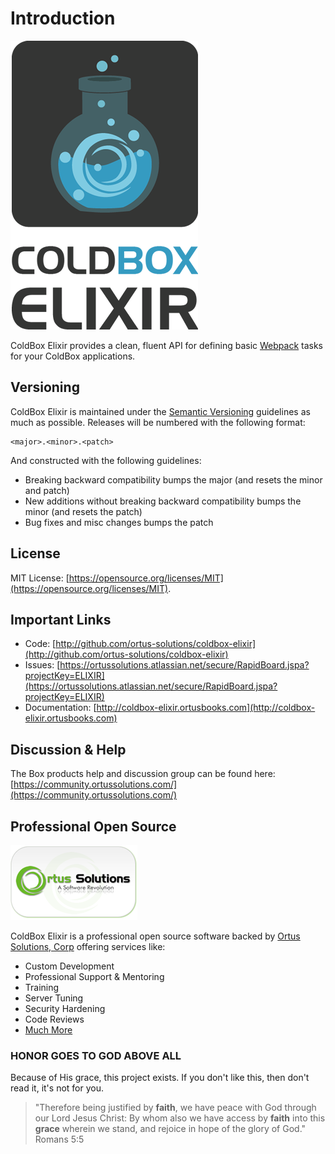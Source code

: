 # Introduction

![Elixir Logo](.gitbook/assets/elixirlogo300.png)

ColdBox Elixir provides a clean, fluent API for defining basic [Webpack](http://webpack.js.org/) tasks for your ColdBox applications.

## Versioning

ColdBox Elixir is maintained under the [Semantic Versioning](http://semver.org) guidelines as much as possible. Releases will be numbered with the following format:

```text
<major>.<minor>.<patch>
```

And constructed with the following guidelines:

* Breaking backward compatibility bumps the major \(and resets the minor and patch\)
* New additions without breaking backward compatibility bumps the minor \(and resets the patch\)
* Bug fixes and misc changes bumps the patch

## License

MIT License: [https://opensource.org/licenses/MIT](https://opensource.org/licenses/MIT).

## Important Links

* Code: [http://github.com/ortus-solutions/coldbox-elixir](http://github.com/ortus-solutions/coldbox-elixir)
* Issues: [https://ortussolutions.atlassian.net/secure/RapidBoard.jspa?projectKey=ELIXIR](https://ortussolutions.atlassian.net/secure/RapidBoard.jspa?projectKey=ELIXIR)
* Documentation: [http://coldbox-elixir.ortusbooks.com](http://coldbox-elixir.ortusbooks.com)

## Discussion & Help

The Box products help and discussion group can be found here: [https://community.ortussolutions.com/](https://community.ortussolutions.com/)

## Professional Open Source

![Ortus Solutions, Corp](.gitbook/assets/ortussolutions_button.png)

ColdBox Elixir is a professional open source software backed by [Ortus Solutions, Corp](http://www.ortussolutions.com/services) offering services like:

* Custom Development
* Professional Support & Mentoring
* Training
* Server Tuning
* Security Hardening
* Code Reviews
* [Much More](http://www.ortussolutions.com/services)

### HONOR GOES TO GOD ABOVE ALL

Because of His grace, this project exists. If you don't like this, then don't read it, it's not for you.

> "Therefore being justified by **faith**, we have peace with God through our Lord Jesus Christ: By whom also we have access by **faith** into this **grace** wherein we stand, and rejoice in hope of the glory of God." Romans 5:5


